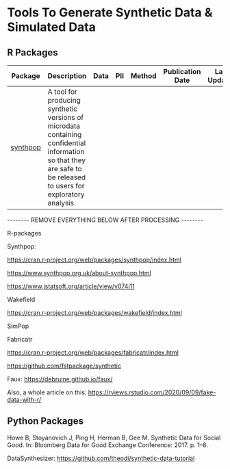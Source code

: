 # Tools To Generate Synthetic Data & Simulated Data

## R Packages

| Package | Description | Data | PII | Method | Publication Date | Last Updated |
|---------|-------------|------|-----|--------|------------------|--------------|
| [synthpop](https://cran.r-project.org/web/packages/synthpop/index.html) | A tool for producing synthetic versions of microdata containing confidential information so that they are safe to be released to users for exploratory analysis. 


-------- REMOVE EVERYTHING BELOW AFTER PROCESSING --------

R-packages 

Synthpop:  

https://cran.r-project.org/web/packages/synthpop/index.html 

https://www.synthpop.org.uk/about-synthpop.html 

https://www.jstatsoft.org/article/view/v074i11 

Wakefield 

https://cran.r-project.org/web/packages/wakefield/index.html 
 
SimPop 

Fabricatr 

https://cran.r-project.org/web/packages/fabricatr/index.html 

https://github.com/fstpackage/synthetic 

Faux: https://debruine.github.io/faux/ 

Also, a whole article on this: https://rviews.rstudio.com/2020/09/09/fake-data-with-r/ 

## Python Packages 
 
Howe B, Stoyanovich J, Ping H, Herman B, Gee M. Synthetic Data for Social Good. In: Bloomberg Data for Good Exchange Conference: 2017. p. 1–8. 

DataSynthesizer: https://github.com/theodi/synthetic-data-tutorial 

